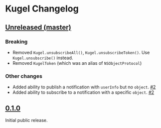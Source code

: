 Kugel Changelog
===============

## [Unreleased (master)][master]

### Breaking

 * Removed `Kugel.unsubscribeAll()`, `Kugel.unsubscribeToken()`. Use `Kugel.unsubscribe()` instead.
 * Removed `KugelToken` (which was an alias of `NSObjectProtocol`)

### Other changes

 * Added ability to publish a notification with `userInfo` but no `object`.
   [#2](https://github.com/TakeScoop/Kugel/pull/2)
 * Added ability to subscribe to a notification with a specific `object`.
   [#2](https://github.com/TakeScoop/Kugel/pull/2)

## [0.1.0]

Initial public release.

[master]: https://github.com/TakeScoop/scoop-ios/compare/0.1.0...master
[0.1.0]: https://github.com/TakeScoop/Kugel/releases/tag/0.1.0